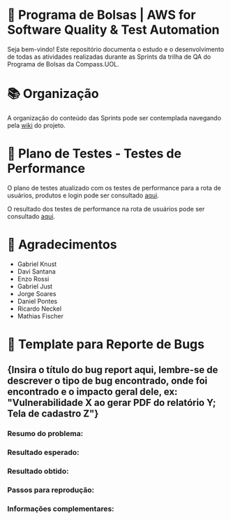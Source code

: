 # 👜 Programa de Bolsas | AWS for Software Quality & Test Automation 
Seja bem-vindo! Este repositório documenta o estudo e o desenvolvimento de todas as atividades realizadas durante as Sprints da trilha de QA do Programa de Bolsas da Compass.UOL.

# 📚 Organização
A organização do conteúdo das Sprints pode ser contemplada navegando pela [wiki](https://github.com/ItzOliver/Programa_de_Bolsas_AWS_for_Software_Quality_Test_Automation/wiki) do projeto.

# 📄 Plano de Testes - Testes de Performance
O plano de testes atualizado com os testes de performance para a rota de usuários, produtos e login pode ser consultado [aqui](https://github.com/ItzOliver/Programa_de_Bolsas_AWS_for_Software_Quality_Test_Automation/tree/pb_sprint6/Sprint6/Dia%2010%20Challenge/Plano%20de%20Testes).

O resultado dos testes de performance na rota de usuários pode ser consultado [aqui](https://github.com/ItzOliver/Programa_de_Bolsas_AWS_for_Software_Quality_Test_Automation/blob/pb_sprint5/Sprint5/Challenge/Resultados_Obtidos_Performance.md).

# 🤝 Agradecimentos
- Gabriel Knust
- Davi Santana
- Enzo Rossi
- Gabriel Just
- Jorge Soares
- Daniel Pontes
- Ricardo Neckel
- Mathias Fischer

# 📄 Template para Reporte de Bugs
## {Insira o título do bug report aqui, lembre-se de descrever o tipo de bug encontrado, onde foi encontrado e o impacto geral dele, ex: "Vulnerabilidade X ao gerar PDF do relatório Y; Tela de cadastro Z"}

### Resumo do problema:

### Resultado esperado:

### Resultado obtido:

### Passos para reprodução:

### Informações complementares: